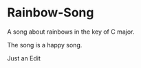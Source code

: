 # Rainbow-Song

A song about rainbows in the key of C major.

The song is a happy song.

Just an Edit
